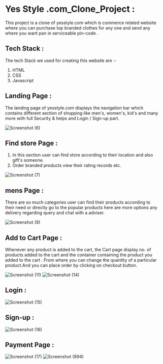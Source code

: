 # Yes Style .com_Clone_Project :

This project is a clone of yesstyle.com which is commerce related website where you can purchase top branded clothes for any one and send any where you want pan in serviceable pin-code .


## Tech Stack :

The tech Stack we used for creating this website are :-

1. HTML 
2. CSS
3. Javascript


## Landing Page :

The landing page of yesstyle.com displays the navigation bar which contains different section of shopping  like men's, women's, kid's and many more with full Security & helps and Login / Sign-up part.

![Screenshot (6)](https://user-images.githubusercontent.com/95957280/175777925-a191e83c-4b04-41d9-9e00-1c59d5639c88.png)


## Find store Page :

1. In this section user can find store according to their location and also gift's someone.
2. Order branded products view their rating records etc.

![Screenshot (7)](https://user-images.githubusercontent.com/95957280/175778456-5eed16ad-3016-4237-b293-5253f8fe36e2.png)

## mens Page :

There are so much categories user can find their products according to their need or directly go to the popular products here are more options any delivery regarding query and chat with a adviser.

![Screenshot (9)](https://user-images.githubusercontent.com/95957280/175778642-6a0933e8-ddcc-4a5d-a7da-5f11c49d96b3.png)

## Add to Cart Page :

Whenever any product is added to the cart, the Cart page display no. of products added to the cart and the container containing the product you added to the cart . From where you can change the quantity of a particular product.And you can place order by clicking on checkout button.

![Screenshot (11)](https://user-images.githubusercontent.com/95957280/175778783-97adb51c-b321-47b4-ac64-324a55308ea7.png)
![Screenshot (14)](https://user-images.githubusercontent.com/95957280/175778883-806d96c5-1fb2-47b5-944a-0c3ea4d29ea9.png)

## Login : 

![Screenshot (15)](https://user-images.githubusercontent.com/95957280/175780275-0c9a8cff-8cf7-47a3-969f-5dcc23e9d51b.png)

## Sign-up :

![Screenshot (16)](https://user-images.githubusercontent.com/95957280/175780303-c1932350-3708-4e1d-a28e-4fc7e6197edf.png)

## Payment Page :

![Screenshot (17)](https://user-images.githubusercontent.com/95957280/175780434-ff2e51f6-cac2-43ec-a6b6-fd837370f778.png)
![Screenshot (994)](https://drive.google.com/file/d/162MT6ytDGdZi-j8MQGbbz4b66iLySYMw/view?usp=sharing) 
